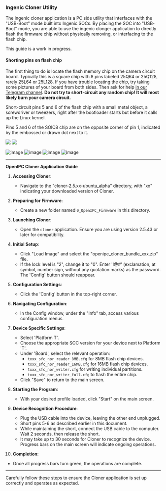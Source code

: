 ### Ingenic Cloner Utility

The ingenic cloner application is a PC side utility that interfaces with the "USB-Boot" mode built into Ingenic SOCs.  By placing the SOC into "USB-Boot" mode, you are able to use the ingenic clonger application to directly flash the firmware chip without physically removing, or interfacing to the flash chip.

This guide is a work in progress.  


#### Shorting pins on flash chip

The first thing to do is locate the flash memory chip on the camera circuit
board. Typically this is a square chip with 8 pins labeled 25Q64 or 25Q128,
rarely 25L64 or 25L128. If you have trouble locating the chip, try taking
some pictures of your board from both sides. Then ask for help
[in our Telegram channel](https://t.me/openipc).
__Do not try to short-circuit any random chip! It will most likely burn your camera circuit.__

Short-circuit pins 5 and 6 of the flash chip with a small metal object,
a screwdriver or tweezers, right after the bootloader starts but before it
calls up the Linux kernel.

Pins 5 and 6 of the SOIC8 chip are on the opposite corner of pin 1, indicated
by the embossed or drawn dot next to it.

![](../images/flash-pins.webp)
![](../images/flash-pins-2.webp)


![image](https://github.com/OpenIPC/wiki/assets/12115272/632e5cb9-0b5d-406b-a268-7c4b65781828)
![image](https://github.com/OpenIPC/wiki/assets/12115272/5b9fed70-031e-42ea-89b6-292cc2f34458)
![image](https://github.com/OpenIPC/wiki/assets/12115272/27f0d101-059d-41a1-a444-43bd137cf1b9)
![image](https://github.com/OpenIPC/wiki/assets/12115272/69c6f79d-1c88-45d9-b6a7-003345d72e56)



---

**OpenIPC Cloner Application Guide**

1. **Accessing Cloner**: 
   - Navigate to the "cloner-2.5.xx-ubuntu_alpha" directory, with "xx" indicating your downloaded version of Cloner.

2. **Preparing for Firmware**: 
   - Create a new folder named `0_OpenIPC_Firmware` in this directory.

3. **Launching Cloner**: 
   - Open the `cloner` application. Ensure you are using version 2.5.43 or later for compatibility.

4. **Initial Setup**: 
   - Click "Load Image" and select the "openipc_cloner_bundle_xxx.zip" file.
   - If the lock level is "2", change it to "0". Enter '!@#' (exclamation, at symbol, number sign, without any quotation marks) as the password. The 'Config' button should reappear.

5. **Configuration Settings**: 
   - Click the 'Config' button in the top-right corner.

6. **Navigating Configuration**: 
   - In the Config window, under the "Info" tab, access various configuration menus.

7. **Device Specific Settings**: 
   - Select 'Platform T'.
   - Choose the appropriate SOC version for your device next to Platform 'T'.
   - Under 'Board', select the relevant operation:
     - `txxx_sfc_nor_reader_8MB.cfg` for 8MB flash chip devices.
     - `txxx_sfc_nor_reader_16MB.cfg` for 16MB flash chip devices.
     - `txxx_sfc_nor_writer.cfg` for writing individual partitions.
     - `txxx_sfc_nor_writer_full.cfg` to flash the entire chip.
   - Click "Save" to return to the main screen.

8. **Starting the Program**: 
   - With your desired profile loaded, click "Start" on the main screen.

9. **Device Recognition Procedure**:
   - Plug the USB cable into the device, leaving the other end unplugged.
   - Short pins 5-6 as described earlier in this document.
   - While maintaining the short, connect the USB cable to the computer. Wait 2 seconds, then release the short.
   - It may take up to 30 seconds for Cloner to recognize the device. Progress bars on the main screen will indicate ongoing operations.

10. **Completion**: 
   - Once all progress bars turn green, the operations are complete.

---

Carefully follow these steps to ensure the Cloner application is set up correctly and operates as expected.
